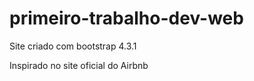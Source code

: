 # primeiro-trabalho-dev-web

<p>Site criado com bootstrap 4.3.1</p>
<p>Inspirado no site oficial do Airbnb</p>

